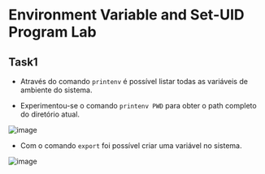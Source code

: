 # Environment Variable and Set-UID Program Lab

## Task1

- Através do comando `printenv` é possível listar todas as variáveis de ambiente do sistema.

- Experimentou-se o comando `printenv PWD` para obter o path completo do diretório atual.

![image](screenshots/screenshot-01)

- Com o comando `export` foi possível criar uma variável no sistema.

![image](screenshots/screenshot-02)